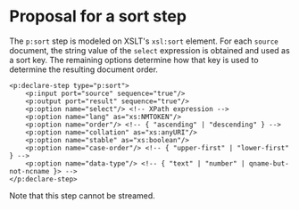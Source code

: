 # Proposal for a sort step

The `p:sort` step is modeled on XSLT's `xsl:sort` element. For each `source` document, the string value of the `select` expression is obtained and used as a sort key. The remaining options determine how that key is used to determine the resulting document order.

````
<p:declare-step type="p:sort">
    <p:input port="source" sequence="true"/>
    <p:output port="result" sequence="true"/>
    <p:option name="select"/> <!-- XPath expression -->
    <p:option name="lang" as="xs:NMTOKEN"/>
    <p:option name="order"/> <!-- { "ascending" | "descending" } -->
    <p:option name="collation" as="xs:anyURI"/>
    <p:option name="stable" as="xs:boolean"/>
    <p:option name="case-order"/> <!-- { "upper-first" | "lower-first" } -->
    <p:option name="data-type"/> <!-- { "text" | "number" | qname-but-not-ncname }> -->
</p:declare-step>
````

Note that this step cannot be streamed.
